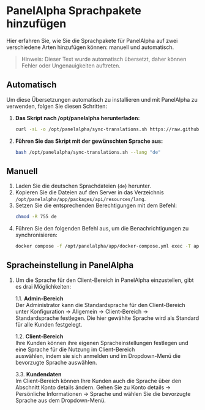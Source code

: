 # PanelAlpha Sprachpakete hinzufügen

Hier erfahren Sie, wie Sie die Sprachpakete für PanelAlpha auf zwei verschiedene Arten hinzufügen können: manuell und automatisch.

> Hinweis: Dieser Text wurde automatisch übersetzt, daher können Fehler oder Ungenauigkeiten auftreten.

## Automatisch

Um diese Übersetzungen automatisch zu installieren und mit PanelAlpha zu verwenden, folgen Sie diesen Schritten:

1. <b>Das Skript nach /opt/panelalpha herunterladen:</b>
    ```sh
    curl -sL -o /opt/panelalpha/sync-translations.sh https://raw.githubusercontent.com/panelalpha/PanelAlpha-Translations/refs/heads/main/scripts/sync-translations.sh
    ```

2. <b>Führen Sie das Skript mit der gewünschten Sprache aus:</b>
    ```sh
    bash /opt/panelalpha/sync-translations.sh --lang "de"
    ```

## Manuell

1. Laden Sie die deutschen Sprachdateien (`de`) herunter.
2. Kopieren Sie die Dateien auf den Server in das Verzeichnis `/opt/panelalpha/app/packages/api/resources/lang`.
3. Setzen Sie die entsprechenden Berechtigungen mit dem Befehl:  
   ```sh
   chmod -R 755 de
   ```
4. Führen Sie den folgenden Befehl aus, um die Benachrichtigungen zu synchronisieren:
    ```sh
    docker compose -f /opt/panelalpha/app/docker-compose.yml exec -T api php artisan notifications:sync
    ```

## Spracheinstellung in PanelAlpha

1. Um die Sprache für den Client-Bereich in PanelAlpha einzustellen, gibt es drai Möglichkeiten:

    1.1. <b>Admin-Bereich</b> <br>
    Der Administrator kann die Standardsprache für den Client-Bereich unter Konfiguration → Allgemein → Client-Bereich →    
    Standardsprache festlegen. Die hier gewählte Sprache wird als Standard für alle Kunden festgelegt.

    1.2. <b>Client-Bereich</b> <br>
    Ihre Kunden können ihre eigenen Spracheinstellungen festlegen und eine Sprache für die Nutzung im Client-Bereich       
    auswählen, indem sie sich anmelden und im Dropdown-Menü die bevorzugte Sprache auswählen.
    
    3.3. <b>Kundendaten</b> <br>
    Im Client-Bereich können Ihre Kunden auch die Sprache über den Abschnitt Konto details ändern. Gehen Sie zu Konto details → Persönliche Informationen → Sprache und wählen Sie die bevorzugte Sprache aus dem Dropdown-Menü.
